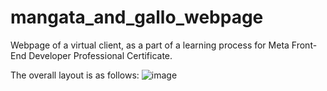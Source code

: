 # mangata_and_gallo_webpage
Webpage of a virtual client, as a part of a learning process for Meta Front-End Developer Professional Certificate.

The overall layout is as follows:
![image](https://github.com/user-attachments/assets/cbf353ab-b09d-4455-942c-1e3cf2530c5c)


